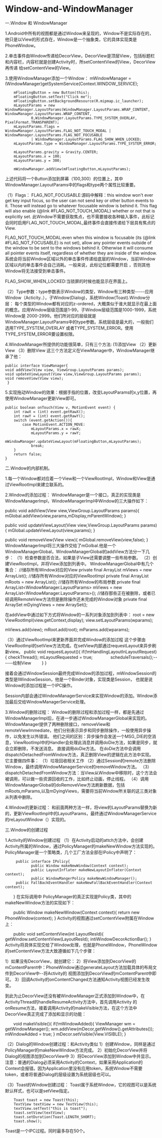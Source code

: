 # Window-and-WindowManager

一.Window 和 WindowManager

1.Android中所有的视图都是通过Window来呈现的，Window不是实际存在的，他只是以View的形式存在，Window是一个抽象类，它的具体实现类是PhoneWindow。

2.单击事件由Window传递给DecorView，DecorView是顶层View，包括标题栏和内容栏，内容栏就是创建Activity时，所setContentView的View，DecorView再传递
给setContentView的View。

3.使用WindowManager添加一个Window：
        mWindowManager = (WindowManager)getSystemService(Context.WINDOW_SERVICE);

        mFloatingButton = new Button(this);
        mFloatingButton.setText("Click me");
        mFloatingButton.setBackgroundResource(R.mipmap.ic_launcher);
        mLayoutParams = new WindowManager.LayoutParams(WindowManager.LayoutParams.WRAP_CONTENT, WindowManager.LayoutParams.WRAP_CONTENT,
                0,WindowManager.LayoutParams.TYPE_SYSTEM_OVERLAY, PixelFormat.TRANSPARENT);
        mLayoutParams.flags = WindowManager.LayoutParams.FLAG_NOT_TOUCH_MODAL | WindowManager.LayoutParams.FLAG_NOT_FOCUSABLE
                | WindowManager.LayoutParams.FLAG_SHOW_WHEN_LOCKED;
        mLayoutParams.type = WindowManager.LayoutParams.TYPE_SYSTEM_ERROR;

        mLayoutParams.gravity = Gravity.CENTER;
        mLayoutParams.x = 100;
        mLayoutParams.y = 300;

        mWindowManager.addView(mFloatingButton,mLayoutParams);
        
上述代码将一个Button添加到屏幕（100,300）的位置上，其中WindowManager.LayoutParams中的flags和type两个属性比较重要。

（1）Flags：
FLAG_NOT_FOCUSABLE:源码中解释：this window won't ever get key input focus, so the user can not send key or other button events to it.  Those will
instead go to whatever focusable window is behind it.  This flag will also enable {@link #FLAG_NOT_TOUCH_MODAL} whether or not that
is explicitly set. 此Window不需要获取焦点，也不需要接收各种输入事件，此标记会同时启用FLAG_NOT_TOUCH_MODAL,最终事件会直接传递给下层具有焦点的View.

FLAG_NOT_TOUCH_MODAL:even when this window is focusable (its {@link #FLAG_NOT_FOCUSABLE} is not set), allow any pointer events
outside of the window to be sent to the windows behind it.  Otherwise it will consume all pointer events itself, regardless of whether they
are inside of the window. 系统会将当前Window区域以外的单击事件传递给底层的Window，当前Window区域以内的单击事件会自己消耗。一般来说，此标记位都需要开启
，否则其他Window将无法接受到单击事件。

FLAG_SHOW_WHEN_LOCKED:当锁屏的时候也能显示在界面上。

（2）Type参数：type参数表示Window的类型，Window有三种类型-----应用Window（Acticity..），子Window(Dialog)，系统Window(Toast).Window分层：
每个类型的Window都有对应的z-ordered，大概类似于谁大就显示在最上面的概念。应用Window层级范围是1-99，子Window层级范围是1000-1999，系统Window是
2000-2999。他们所对应的层级就是WindowManager.LayoutParams中的type参数。系统层级是最大的，一般我们选用TYPE_SYSTEM_OVERLAY
或者TYPE_SYSTEM_ERROR。使用TYPE_SYSTEM_ERROR要设置权限。<uses-permission android:name="android.permission.SYSTEM_ALERT_WINDOW"/>


4.WindowManager所提供的功能很简单，只有三个方法:
(1)添加View
（2）更新View
（3）删除View
这三个方法定义在ViewManager中，WindowManager继承了他：

    public interface ViewManager{
    void addView(View view, ViewGroup.LayoutParams params);
    void updateViewLayout(View view,ViewGroup.LayoutParams params);
    void removeView(View view);
     }

5.实现拖动Window的效果：根据手指的位置，改变LayoutParams的x,y位置，再使用WindowManager更新View即可。

    public boolean onTouch(View v, MotionEvent event) {
        int rawX = (int) event.getRawX();
        int rawY = (int) event.getRawY();
        switch (event.getAction()){
            case MotionEvent.ACTION_MOVE:
                mLayoutParams.x = rawX;
                mLayoutParams.y = rawY;
                mWindowManager.updateViewLayout(mFloatingButton,mLayoutParams);
                break;
        }
        return false;
    }


二.Window的内部机制。

1.每一个Window都对应着一个View和一个ViewRootImpl，Window和View是通过ViewRootImpl来建立联系的。

2.Window的添加过程：
WindowManager是一个接口，真正的实现类是WindowManagerImpl，WindowManagerImpl中Window的三大操作如下：

public void addView(View view,ViewGroup.LayoutParams params){
       mGlobal.addView(view,params,mDisplay,mParentWindow);
}

public void updateViewLayout(View view,ViewGroup.LayoutParams params){
       mGlobal.updateViewLayout(view,params);
}

public void removeView(View view){
       mGlobal.removeView(view,false);
}
WindowManagerImpl将三大操作交给了mGolbal.他是一个WindowManagerGlobal，WindowManagerGlobal的addView方法分一下几步：
（1）检查参数是否合法，如果是子View还需要调整一些布局参数。
（2）创建ViewRootImpl，并将View添加到列表中。
WindowManagerGlobal中有几个集合：
//储存所有Window对应的View
private final ArrayList<View> mViews = new ArrayList<View>();
//储存所有Window对应的ViewRootImpl
private final ArrayList<ViewRootImpl> mRoots = new ArrayList<ViewRootImpl>();
//储存所有Window的布局参数
private final ArrayList<WindowManager.LayoutParams> mViews = new ArrayList<WindowManager.LayoutParams>();
//储存那些正在被删除，或者已经调用RemoteView方法但是删除操作还未完成的Window对象
private final ArraySet<View> mDyingViews = new ArraySet<View>();

在addView中通过如下方式将Window的一系列对象添加到列表中：
root = new ViewRootImpl(view.getContext,display);
view.setLayoutParams(wparams);

mViews.add(view);
mRoot.add(root);
mParams.add(wparams);

（3）通过ViewRootImpl来更新界面并完成Window的添加过程
这个步骤由ViewRootImpl的setView方法完成。在setView内部通过requestLayout来异步刷新view。
public void requestLayout(){
        if(!mHandlingLayoutInLayoutRequest){
                checkThread();
                mLayoutRequested = true;
                scheduleTraversals();------绘制View
         }
}

接着会通过WindowSession最终完成Window的添加过程，mWindowSession的类型是IWindowSession，他是一个Binder对象，实现类是Session，
也就是说Window的添加过程是一个IPC操作。

Session内部会通过WindowManagerService来实现Window的添加。Window添加最后交给WindowManagerService处理。


3.Window的删除过程：
Window的删除过程和添加过程一样，都是先通过WindowManagerImpl后，在进一步通过WindowManagerGlobal来实现的。
WIndowManager提供了两种删除接口，removeView和remoteViewImmediate，他们分别表示异步和同步删除操作，一般使用异步操作，以免发生以外错误。
他们之间的区别：异步操作会发送一个MSG_DIE的空消息，ViewRootImpl中的Handler会处理此消息并调用doDie方法，如果是同步，就会立即删除，不发送消息。
直接调用doDie方法。
在doDie方法中会调用dispatchDetachedFromWindow方法，真正删除View的逻辑在此方法中实现。它主要做四件事：
（1）垃圾回收相关工作
（2）通过Session的remote方法删除Window，最终调用WindowManagerService的removeWindow方法。
（3）dispatchDetachedFromWindow方法：当View从Window中移除时，这个方法会被调用，可以做一些资源回收的工作，比如终止动画，停止线程。
（4）调用WindowManagerGlobal的doRemoveView方法刷新数据，包括mRoots,mParams,以及mDyingViews，需要将当前Window所关联的这三类对象从列表中删除。


4.Window的更新过程：
和前面两种方法一样，将view的LayoutParams替换为新的，更新ViewRootImpl中的LayoutParams，最终通过WindowManagerService的reLayoutWindow（）实现的。

三.Window的创建过程

1.Activity的Window创建过程
（1）在Activity启动的attch方法中，会创建Activity所属的Window，通过PolicyManager的makeNewWindow方法实现的。
PolicyManager是一个策略类，几个工厂方法全部在IPolicy中声明了：
       
         public interface IPolicy{
                public Window makeNewWindow(Context context);
                public LayoutInflater makeNewLayoutInflater(Context context);
                public WindowMangerPolicy makeNewWindowManager();
         public FallBackEventHandler makeNewFallBackEventHandler(Context context);
        }
在实际调用中 PolicyManager的真正实现是Policy类，其中的makeNewWindow方法的实现如下：

        public Window makeNewWindow(Context context){
                return new PhoneWindow(context);
        }
Activity的视图通过setContentView附属在Window上：

        public void setContentView(int LayoutResId){
                getWindow.setContentView(LayoutResId);
                intiWindowDecorActionBar();
        }
Activity将具体实现交给了Window处理，也就是PhoneWindow，PhoneWindow的setContentView方法大致遵循如下几个步骤：

1）如果没有DecorView，就创建它：
2）将View添加到DecorView的mContentParent中：PhoneWindow通过generateLayout方法加载具体的布局文件到DecorView中--将Activity的
视图添加到DecorView的mContentParent中即可。
3）回调Activity的onContentChanged方法通知Activity视图已经发生改变。

到此为止DecorView还没有被WindowManager正式添加到Window中，在ActivityThread的handleResumeActivity方法中，首先调用Activity
的onResume方法，接着调用Activity的makeVisible方法，在这个方法中DecorView真正完成了添加和显示的功能：

        void makeVisible(){
                if(!mWindowAdded){
                        ViewManager wm = getWindowManager();
                        wm.addView(mDecor,getWindow().getAttributes());
                        mWindowAdded = true;
                }
                mDecor.setVisible(View.VISIBLE);
        }

（2）Dialog的Window创建过程：和Activity类似
1）创建Window，同样是通过PolicyManager的makeNewWindow方法完成。
2）初始化DecorView并将Dialog的视图添加到DecorView中
3）将DecorView添加到Window中并显示。
注意：普通的Dialog必须采用Activity的Context，如果采用Application的Context会报错。因为Application里没有应用token，系统Window不需要
token，或者将普通Dialog的层级设置为系统层级也可以。

（3）Toast的Window创建过程：
Toast属于系统Window，它的视图可以是系统默认样式，也可以是setView指定。
        
        Toast toast = new Toast(this);
        TextView textView = new TextView(this);
        textView.setText("this is toast");
        toast.setView(textView);
        toast.setDuration(Toast.LENGTH_SHORT);
        toast.show();
 
Toast是一个IPC过程。同时最多存在50个。







































